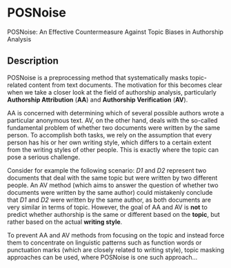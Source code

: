 # POSNoise
POSNoise: An Effective Countermeasure Against Topic Biases in Authorship Analysis


## Description
POSNoise is a preprocessing method that systematically masks topic-related content from text documents. The motivation for this becomes clear when we take a closer look at the field of authorship analysis, particularly **Authorship Attribution** (**AA**) and **Authorship Verification** (**AV**).  

AA is concerned with determining which of several possible authors wrote a particular anonymous text. AV, on the other hand, deals with the so-called fundamental problem of whether two documents were written by the same person. To accomplish both tasks, we rely on the assumption that every person has his or her own writing style, which differs to a certain extent from the writing styles of other people. This is exactly where the topic can pose a serious challenge.

Consider for example the following scenario: *D1* and *D2* represent two documents that deal with the same topic but were written by two different people. An AV method (which aims to answer the question of whether two documents were written by the same author) could mistakenly conclude that *D1* and *D2* were written by the same author, as both documents are very similar in terms of topic. However, the goal of AA and AV is **not** to predict whether authorship is the same or different based on the **topic**, but rather based on the actual **writing style**. 

To prevent AA and AV methods from focusing on the topic and instead force them to concentrate on linguistic patterns such as function words or punctuation marks (which are closely related to writing style), topic masking approaches can be used, where POSNoise is one such approach... 


